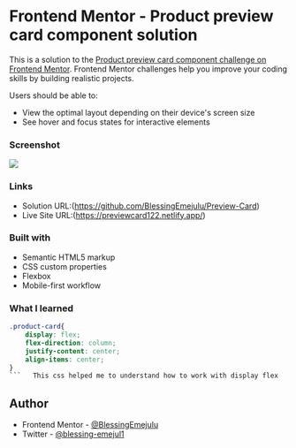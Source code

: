 # Frontend Mentor - Product preview card component solution

This is a solution to the [Product preview card component challenge on Frontend Mentor](https://www.frontendmentor.io/challenges/product-preview-card-component-GO7UmttRfa). Frontend Mentor challenges help you improve your coding skills by building realistic projects. 



Users should be able to:

- View the optimal layout depending on their device's screen size
- See hover and focus states for interactive elements

### Screenshot

![](./image-product-mobile.jpg)


### Links

- Solution URL:(https://github.com/BlessingEmejulu/Preview-Card)
- Live Site URL:(https://previewcard122.netlify.app/)


### Built with

- Semantic HTML5 markup
- CSS custom properties
- Flexbox
- Mobile-first workflow

### What I learned

```css
.product-card{
    display: flex;
    flex-direction: column;
    justify-content: center;
    align-items: center;
}
```   This css helped me to understand how to work with display flex
```

## Author

- Frontend Mentor - [@BlessingEmejulu](https://www.frontendmentor.io/profile/yourusername)
- Twitter - [@blessing-emejul1](https://www.twitter.com/yourusername)


